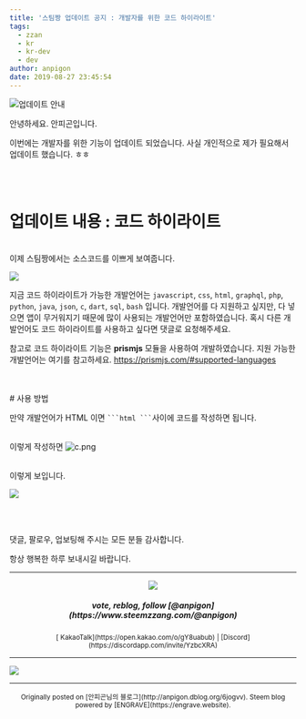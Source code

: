 ```yaml
---
title: '스팀짱 업데이트 공지 : 개발자를 위한 코드 하이라이트'
tags:
  - zzan
  - kr
  - kr-dev
  - dev
author: anpigon
date: 2019-08-27 23:45:54
---
```


![업데이트 안내](https://files.steempeak.com/file/steempeak/anpigon/3aBL7xov-E1848BE185A5E186B8E18483E185A6E1848BE185B5E18490E185B320E1848BE185A1E186ABE18482E185A2.png)

안녕하세요. 안피곤입니다.

이번에는 개발자를 위한 기능이 업데이트 되었습니다. 사실 개인적으로 제가 필요해서 업데이트 했습니다. ㅎㅎ

<br>
<br>

# 업데이트 내용 : 코드 하이라이트


<br>이제 스팀짱에서는 소스코드를 이쁘게 보여줍니다. 

![](https://cdn.steemitimages.com/DQmWixf5xo1GdjP6usCTv1tFncsDHNGRHuYj6RdTFkAtvad/%E1%84%89%E1%85%B3%E1%84%8F%E1%85%B3%E1%84%85%E1%85%B5%E1%86%AB%E1%84%89%E1%85%A3%E1%86%BA%202019-08-27%20%E1%84%8B%E1%85%A9%E1%84%92%E1%85%AE%2011.32.53.png)

지금 코드 하이라이트가 가능한 개발언어는 `javascript`, `css`, `html`, `graphql`, `php`, `python`, `java`, `json`, `c`, `dart`, `sql`, `bash` 입니다. 개발언어를 다 지원하고 싶지만, 다 넣으면 앱이 무거워지기 때문에 많이 사용되는 개발언어만 포함하였습니다. 혹시 다른 개발언어도 코드 하이라이트를 사용하고 싶다면 댓글로 요청해주세요. 

참고로 코드 하이라이트 기능은 **prismjs** 모듈을 사용하여 개발하였습니다. 지원 가능한 개발언어는 여기를 참고하세요. https://prismjs.com/#supported-languages

<br>
<br>
# 사용 방법

만약 개발언어가 HTML 이면 ` ```html ``` `사이에 코드를 작성하면 됩니다.

<br>이렇게 작성하면
![c.png](https://cdn.steemitimages.com/DQmR3mJ8U5uF4ySwBJnhAUbvzzrygmqNAQ1LUbf2b6MWW9e/c.png)

<br>
이렇게 보입니다.

![](https://files.steempeak.com/file/steempeak/anpigon/g4z4NDUH-E18489E185B3E1848FE185B3E18485E185B5E186ABE18489E185A3E186BA202019-08-2920E1848BE185A9E18492E185AE208.36.06.png)


<br>
<br>

댓글, 팔로우, 업보팅해 주시는 모든 분들 감사합니다.

항상 행복한 하루 보내시길 바랍니다.

***

<center><img src='https://steemitimages.com/400x0/https://cdn.steemitimages.com/DQmQmWhMN6zNrLmKJRKhvSScEgWZmpb8zCeE2Gray1krbv6/BC054B6E-6F73-46D0-88E4-C88EB8167037.jpeg'><h5>vote, reblog, follow [@anpigon](https://www.steemzzang.com/@anpigon)</h5><sub>[ KakaoTalk](https://open.kakao.com/o/gY8uabub) | [Discord](https://discordapp.com/invite/YzbcXRA)</sub></center>


***

[![](https://steemitimages.com/640x0/https://cdn.steemitimages.com/DQmZQ23ei2dyBhaxFXs8XBKiUdfFv3LcuXUa9mv2sHDeDf2/image.png)](https://www.steemzzang.com)

***
<center><sup>Originally posted on [안피곤님의 블로그](http://anpigon.dblog.org/6jogvv). Steem blog powered by [ENGRAVE](https://engrave.website).</sup></center>